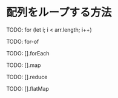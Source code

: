 # 配列をループする方法

TODO: for \(let i; i &lt; arr.length; i++\)

TODO: for-of

TODO: \[\].forEach

TODO: \[\].map

TODO: \[\].reduce

TODO: \[\].flatMap

